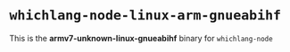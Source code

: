 # `whichlang-node-linux-arm-gnueabihf`

This is the **armv7-unknown-linux-gnueabihf** binary for `whichlang-node`
